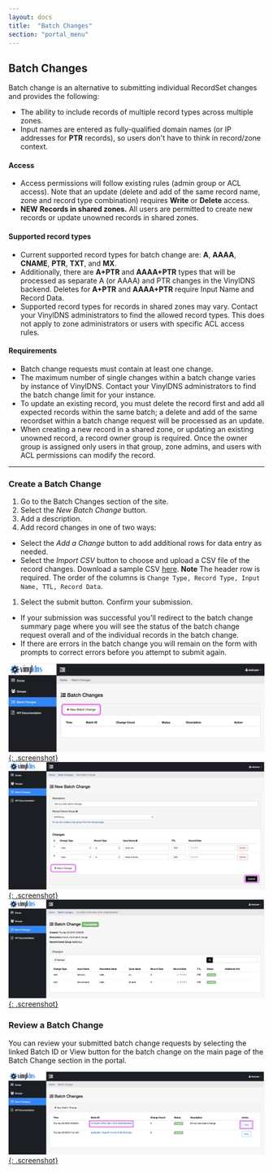 ```yaml
---
layout: docs
title:  "Batch Changes"
section: "portal_menu"
---
```


## Batch Changes
Batch change is an alternative to submitting individual RecordSet changes and provides the following:

* The ability to include records of multiple record types across multiple zones.
* Input names are entered as fully-qualified domain names (or IP addresses for **PTR** records), so users don't have to think in record/zone context.

#### Access
* Access permissions will follow existing rules (admin group or ACL access). Note that an update (delete and add of the same record name, zone and record type combination) requires **Write** or **Delete** access.
* <span class="important">**NEW**</span> **Records in shared zones.** All users are permitted to create new records or update unowned records in shared zones.

#### Supported record types
* Current supported record types for batch change are: **A**, **AAAA**, **CNAME**, **PTR**, **TXT**, and **MX**.
* Additionally, there are **A+PTR** and **AAAA+PTR** types that will be processed as separate A (or AAAA) and PTR changes in the VinylDNS backend. Deletes for **A+PTR** and **AAAA+PTR** require Input Name and Record Data.
* Supported record types for records in shared zones may vary.
Contact your VinylDNS administrators to find the allowed record types.
This does not apply to zone administrators or users with specific ACL access rules.

#### Requirements
* Batch change requests must contain at least one change.
* The maximum number of single changes within a batch change varies by instance of VinylDNS. Contact your VinylDNS administrators to find the batch change limit for your instance.
* To update an existing record, you must delete the record first and add all expected records within the same batch; a delete and add of the same recordset within a batch change request will be processed as an update.
* When creating a new record in a shared zone, or updating an existing unowned record, a record owner group is required. Once the owner group is assigned only users in that group, zone admins, and users with ACL permissions can modify the record.

---
### Create a Batch Change
1. Go to the Batch Changes section of the site.
1. Select the *New Batch Change* button.
1. Add a description.
1. Add record changes in one of two ways:
 - Select the *Add a Change* button to add additional rows for data entry as needed.
 - Select the *Import CSV* button to choose and upload a CSV file of the record changes. Download a sample CSV [here](../static/batch-csv-sample.csv). **Note** The header row is required. The order of the columns is `Change Type, Record Type, Input Name, TTL, Record Data`.
1. Select the submit button. Confirm your submission.
 - If your submission was successful you'll redirect to the batch change summary page where you will see the status of the batch change request overall and of the individual records in the batch change.
 - If there are errors in the batch change you will remain on the form with prompts to correct errors before you attempt to submit again.

[![Batch change main page screenshot](../img/portal/batch-change-main-annotated.png){: .screenshot}](../img/portal/batch-change-main-annotated.png)
[![New batch change form screenshot](../img/portal/batch-change-new-annotated.png){: .screenshot}](../img/portal/batch-change-new-annotated.png)
[![Submitted batch change screenshot](../img/portal/batch-change-summary.png){: .screenshot}](../img/portal/batch-change-summary.png)

### Review a Batch Change
You can review your submitted batch change requests by selecting the linked Batch ID or View button for the batch change on the main page of the Batch Change section in the portal.

[![List of batch change requests screenshot](../img/portal/batch-change-list-annotated.png){: .screenshot}](../img/portal/batch-change-annotated.png)
